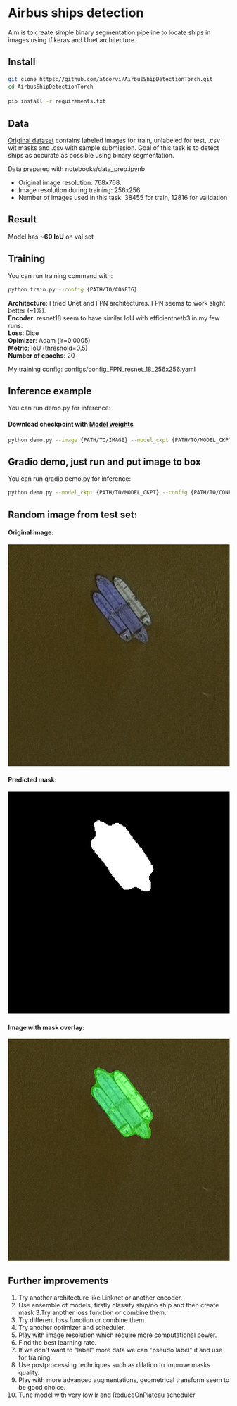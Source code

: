 # Airbus ships detection
Aim is to create simple binary segmentation pipeline to locate ships in images using tf.keras and Unet architecture.

## Install
```sh
git clone https://github.com/atgorvi/AirbusShipDetectionTorch.git
cd AirbusShipDetectionTorch

pip install -r requirements.txt
```
## Data
[Original dataset](https://www.kaggle.com/competitions/airbus-ship-detection/data) 
contains labeled images for train, unlabeled for test, .csv wit masks and .csv with sample submission.
Goal of this task is to detect ships as accurate as possible using binary segmentation. 

Data prepared with notebooks/data_prep.ipynb

- Original image resolution: 768x768.
- Image resolution during training: 256x256.
- Number of images used in this task: 38455 for train, 12816 for validation

## Result
Model has **~60 IoU** on val set

## Training
You can run training command with:
```sh
python train.py --config {PATH/TO/CONFIG}
```
**Architecture**: I tried Unet and FPN architectures. FPN seems to work slight better (~1%). \
**Encoder**: resnet18 seem to have similar IoU with efficientnetb3 in my few runs. \
**Loss**: Dice \
**Opimizer**: Adam (lr=0.0005) \
**Metric**: IoU (threshold=0.5) \
**Number of epochs**: 20 

My training config: configs/config_FPN_resnet_18_256x256.yaml

## Inference example
You can run demo.py for inference:
#### Download checkpoint with [Model weights](https://drive.google.com/file/d/1s6m-5aNJfV_7WbPUrQB8xBeSp6RiSlJh/view?usp=sharing)
```sh
python demo.py --image {PATH/TO/IMAGE} --model_ckpt {PATH/TO/MODEL_CKPT} --config {PATH/TO/CONFIG}
```
## Gradio demo, just run and put image to box
You can run gradio demo.py for inference:
```sh
python demo.py --model_ckpt {PATH/TO/MODEL_CKPT} --config {PATH/TO/CONFIG}
```

## Random image from test set:
#### Original image:
![Original image](https://github.com/atgorvi/AirbusShipDetectionTorch/blob/3247b3e7303bd20da2e486073694808f935c7ece/data/inference/original.jpg)
#### Predicted mask:
![Predicted mask](https://github.com/atgorvi/AirbusShipDetectionTorch/blob/3247b3e7303bd20da2e486073694808f935c7ece/data/inference/pred_mask.jpg)
#### Image with mask overlay:
![Image with mask](https://github.com/atgorvi/AirbusShipDetectionTorch/blob/3247b3e7303bd20da2e486073694808f935c7ece/data/inference/masked.jpg)

## Further improvements
1. Try another architecture like Linknet or another encoder.
2. Use ensemble of models, firstly classify ship/no ship and then create mask 3.Try another loss function or combine them.
3. Try different loss function or combine them.
4. Try another optimizer and scheduler.
5. Play with image resolution which require more computational power.
6. Find the best learning rate.
7. If we don't want to "label" more data we can "pseudo label" it and use for training.
8. Use postprocessing techniques such as dilation to improve masks quality.
9. Play with more advanced augmentations, geometrical transform seem to be good choice.
10. Tune model with very low lr and ReduceOnPlateau scheduler
